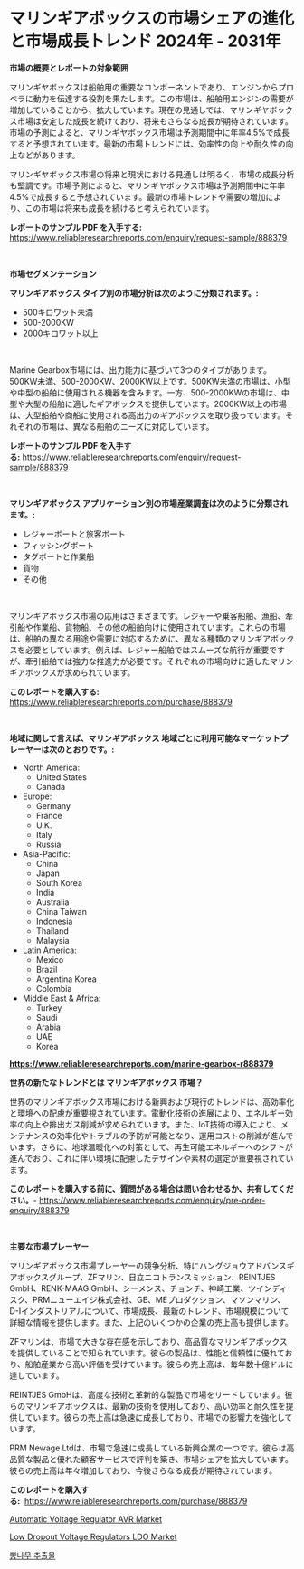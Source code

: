 <p><h1>マリンギアボックスの市場シェアの進化と市場成長トレンド 2024年 - 2031年</h1></p><p><strong>市場の概要とレポートの対象範囲</strong></p>
<p><p>マリンギヤボックスは船舶用の重要なコンポーネントであり、エンジンからプロペラに動力を伝達する役割を果たします。この市場は、船舶用エンジンの需要が増加していることから、拡大しています。現在の見通しでは、マリンギヤボックス市場は安定した成長を続けており、将来もさらなる成長が期待されています。市場の予測によると、マリンギヤボックス市場は予測期間中に年率4.5%で成長すると予想されています。最新の市場トレンドには、効率性の向上や耐久性の向上などがあります。</p><p>マリンギヤボックス市場の将来と現状における見通しは明るく、市場の成長分析も堅調です。市場予測によると、マリンギヤボックス市場は予測期間中に年率4.5%で成長すると予想されています。最新の市場トレンドや需要の増加により、この市場は将来も成長を続けると考えられています。</p></p>
<p><strong>レポートのサンプル PDF を入手する:</strong> <a href="https://www.reliableresearchreports.com/enquiry/request-sample/888379">https://www.reliableresearchreports.com/enquiry/request-sample/888379</a></p>
<p>&nbsp;</p>
<p><strong>市場セグメンテーション</strong></p>
<p><strong>マリンギアボックス タイプ別の市場分析は次のように分類されます。:</strong></p>
<p><ul><li>500キロワット未満</li><li>500-2000KW</li><li>2000キロワット以上</li></ul></p>
<p>&nbsp;</p>
<p><p>Marine Gearbox市場には、出力能力に基づいて3つのタイプがあります。500KW未満、500-2000KW、2000KW以上です。500KW未満の市場は、小型や中型の船舶に使用される機器を含みます。一方、500-2000KWの市場は、中型や大型の船舶に適したギアボックスを提供しています。2000KW以上の市場は、大型船舶や商船に使用される高出力のギアボックスを取り扱っています。それぞれの市場は、異なる船舶のニーズに対応しています。</p></p>
<p><strong>レポートのサンプル PDF を入手する:</strong>&nbsp;<a href="https://www.reliableresearchreports.com/enquiry/request-sample/888379">https://www.reliableresearchreports.com/enquiry/request-sample/888379</a></p>
<p>&nbsp;</p>
<p><strong> マリンギアボックス アプリケーション別の市場産業調査は次のように分類されます。:</strong></p>
<p><ul><li>レジャーボートと旅客ボート</li><li>フィッシングボート</li><li>タグボートと作業船</li><li>貨物</li><li>その他</li></ul></p>
<p>&nbsp;</p>
<p><p>マリンギアボックス市場の応用はさまざまです。レジャーや乗客船舶、漁船、牽引船や作業船、貨物船、その他の船舶向けに使用されています。これらの市場は、船舶の異なる用途や需要に対応するために、異なる種類のマリンギアボックスを必要としています。例えば、レジャー船舶ではスムーズな航行が重要ですが、牽引船舶では強力な推進力が必要です。それぞれの市場向けに適したマリンギアボックスが求められています。</p></p>
<p><strong>このレポートを購入する:</strong>&nbsp; <a href="https://www.reliableresearchreports.com/purchase/888379">https://www.reliableresearchreports.com/purchase/888379</a></p>
<p>&nbsp;</p>
<p><strong>地域に関して言えば、マリンギアボックス 地域ごとに利用可能なマーケットプレーヤーは次のとおりです。:</strong></p>
<p><ul>
    <li>
        North America:
        <ul>
            <li>United States</li>
            <li>Canada</li>
        </ul>
    </li>
    <li>
        Europe:
        <ul>
            <li>Germany</li>
            <li>France</li>
            <li>U.K.</li>
            <li>Italy</li>
            <li>Russia</li>
        </ul>
    </li>
    <li>
        Asia-Pacific:
        <ul>
            <li>China</li>
            <li>Japan</li>
            <li>South Korea</li>
            <li>India</li>
            <li>Australia</li>
            <li>China Taiwan</li>
            <li>Indonesia</li>
            <li>Thailand</li>
            <li>Malaysia</li>
        </ul>
    </li>
    <li>
        Latin America:
        <ul>
            <li>Mexico</li>
            <li>Brazil</li>
            <li>Argentina Korea</li>
            <li>Colombia</li>
        </ul>
    </li>
    <li>
        Middle East & Africa:
        <ul>
            <li>Turkey</li>
            <li>Saudi</li>
            <li>Arabia</li>
            <li>UAE</li>
            <li>Korea</li>
        </ul>
    </li>
    </ul></p>
<p><strong><a href="https://www.reliableresearchreports.com/marine-gearbox-r888379">https://www.reliableresearchreports.com/marine-gearbox-r888379</a></strong>&nbsp;</p>
<p><strong>世界の新たなトレンドとは マリンギアボックス 市場？</strong></p>
<p><p>世界のマリンギアボックス市場における新興および現行のトレンドは、高効率化と環境への配慮が重要視されています。電動化技術の進展により、エネルギー効率の向上や排出ガス削減が求められています。また、IoT技術の導入により、メンテナンスの効率化やトラブルの予防が可能となり、運用コストの削減が進んでいます。さらに、地球温暖化への対策として、再生可能エネルギーへのシフトが進んでおり、これに伴い環境に配慮したデザインや素材の選定が重要視されています。</p></p>
<p><strong>このレポートを購入する前に、質問がある場合は問い合わせるか、共有してください。</strong>- <a href="https://www.reliableresearchreports.com/enquiry/pre-order-enquiry/888379">https://www.reliableresearchreports.com/enquiry/pre-order-enquiry/888379</a></p>
<p>&nbsp;</p>
<p><strong>主要な市場プレーヤー</strong></p>
<p><p>マリンギアボックス市場プレーヤーの競争分析、特にハングジョウアドバンスギアボックスグループ、ZFマリン、日立ニコトランスミッション、REINTJES GmbH、RENK-MAAG GmbH、シーメンス、チョンチ、神崎工業、ツインディスク、PRMニューエイジ株式会社、GE、MEプロダクション、マソンマリン、D-Iインダストリアルについて、市場成長、最新のトレンド、市場規模について詳細な情報を提供します。また、上記のいくつかの企業の売上高も提供します。</p><p>ZFマリンは、市場で大きな存在感を示しており、高品質なマリンギアボックスを提供していることで知られています。彼らの製品は、性能と信頼性に優れており、船舶産業から高い評価を受けています。彼らの売上高は、毎年数十億ドルに達しています。</p><p>REINTJES GmbHは、高度な技術と革新的な製品で市場をリードしています。彼らのマリンギアボックスは、最新の技術を使用しており、高い効率と耐久性を提供しています。彼らの売上高は急速に成長しており、市場での影響力を強化しています。</p><p>PRM Newage Ltdは、市場で急速に成長している新興企業の一つです。彼らは高品質な製品と優れた顧客サービスで評判を築き、市場シェアを拡大しています。彼らの売上高は年々増加しており、今後さらなる成長が期待されています。</p></p>
<p><strong>このレポートを購入する:</strong>&nbsp;&nbsp;<a href="https://www.reliableresearchreports.com/purchase/888379">https://www.reliableresearchreports.com/purchase/888379</a></p>
<p><p><a href="https://angry-finch-aaf.notion.site/Automatic-Voltage-Regulator-AVR-Market-Insight-Market-Trends-Growth-Forecasted-from-2024-TO-2031-2a5b4cfe6c574847ab4451a160dbda00">Automatic Voltage Regulator AVR Market</a></p><p><a href="https://faithful-glue-af3.notion.site/Decoding-Low-Dropout-Voltage-Regulators-LDO-Market-Metrics-Market-Share-Trends-and-Growth-Pattern-72fdb6fba62e4bec9745c4707c760f34">Low Dropout Voltage Regulators LDO Market</a></p><p><a href="https://medium.com/@bennyuigleyjks/%EB%BD%95-%EC%97%91%EC%8A%A4%ED%8A%B8%EB%9E%99%ED%8A%B8-%EC%8B%9C%EC%9E%A5-%EC%8B%9C%EC%9E%A5-cagr-%EC%8B%9C%EC%9E%A5-%ED%8A%B8%EB%A0%8C%EB%93%9C-%EB%B0%8F-%EC%84%B1%EC%9E%A5-%EC%A0%84%EB%9E%B5%EC%97%90-%EB%8C%80%ED%95%9C-%ED%86%B5%EC%B0%B0%EB%A0%A5-8726e15fde68">뽕나무 추출물</a></p></p>
